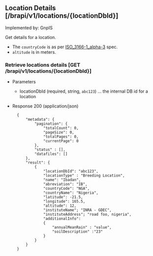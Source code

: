 ## Location Details [/brapi/v1/locations/{locationDbId}]

Implemented by:  GnpIS

Get details for a location.

* The `countryCode` is as per [ISO_3166-1_alpha-3](https://en.wikipedia.org/wiki/ISO_3166-1_alpha-3) spec.
* `altitude` is in meters.


### Retrieve locations details [GET /brapi/v1/locations/{locationDbId}]
+ Parameters
    + locationDbId (required, string, `abc123`) ... the internal DB id for a location
+ Response 200 (application/json)
        
        {
            "metadata": {
                "pagination": { 
                    "totalCount": 0,
                    "pageSize": 0,
                    "totalPages": 0,
                    "currentPage": 0
                },
                "status" : [],
                "datafiles": []
            },
            "result": {
                {
                    "locationDbId": "abc123",
                    "locationType" : "Breeding Location",
                    "name": "Ibadan",
                    "abreviation": "IB",
                    "countryCode": "NGA",
                    "countryName": "Nigeria",
                    "latitude": -21.5,
                    "longitude": 165.5,
                    "altitude": 12,
                    "instituteName"; "INRA - GDEC",
                    "instituteAddress"; "road foo, nigeria",
                    "additionalInfo": 
                    {
                        "annualMeanRain" : "value", 
                        "soilDescription" :"23"
                    }
                }
            }
        }

